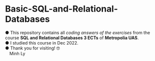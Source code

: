 # Basic-SQL-and-Relational-Databases
● This repository contains all _coding answers of the exercises_ from the course **SQL and Relational Databases 3 ECTs** of **Metropolia UAS**.\
● I studied this course in Dec 2022.\
● Thank you for visiting! 🤓\
&emsp;Minh Ly

